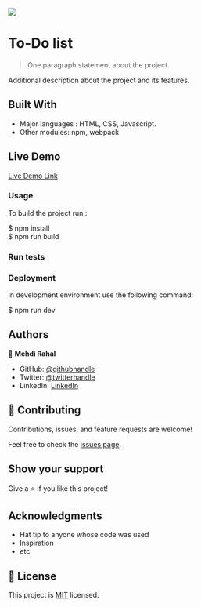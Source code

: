 ![](https://img.shields.io/badge/Microverse-blueviolet)

# To-Do list

> One paragraph statement about the project.


Additional description about the project and its features.

## Built With

- Major languages : HTML, CSS, Javascript.
- Other modules: npm, webpack

## Live Demo

[Live Demo Link](https://mehdi-rh.github.io/To-Do-List/dist/)


### Usage
To build the project run :

$ npm install <br>
$ npm run build

### Run tests

### Deployment

In development environment use the following command:

$ npm run dev

## Authors

👤 **Mehdi Rahal**

- GitHub: [@githubhandle](https://github.com/Mehdi-Rh)
- Twitter: [@twitterhandle](https://twitter.com/MRahal92)
- LinkedIn: [LinkedIn](https://www.linkedin.com/in/mehdi-rahal22/)



## 🤝 Contributing

Contributions, issues, and feature requests are welcome!

Feel free to check the [issues page](../../issues/).

## Show your support

Give a ⭐️ if you like this project!

## Acknowledgments

- Hat tip to anyone whose code was used
- Inspiration
- etc

## 📝 License

This project is [MIT](./MIT.md) licensed.
